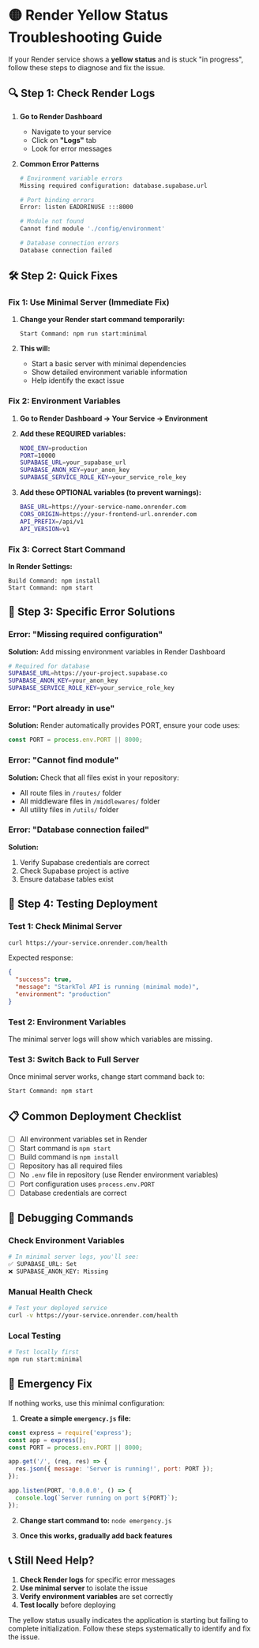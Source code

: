 # 🟡 Render Yellow Status Troubleshooting Guide

If your Render service shows a **yellow status** and is stuck "in progress", follow these steps to diagnose and fix the issue.

## 🔍 Step 1: Check Render Logs

1. **Go to Render Dashboard**
   - Navigate to your service
   - Click on **"Logs"** tab
   - Look for error messages

2. **Common Error Patterns**
   ```bash
   # Environment variable errors
   Missing required configuration: database.supabase.url
   
   # Port binding errors  
   Error: listen EADDRINUSE :::8000
   
   # Module not found
   Cannot find module './config/environment'
   
   # Database connection errors
   Database connection failed
   ```

## 🛠️ Step 2: Quick Fixes

### Fix 1: Use Minimal Server (Immediate Fix)

1. **Change your Render start command temporarily:**
   ```
   Start Command: npm run start:minimal
   ```

2. **This will:**
   - Start a basic server with minimal dependencies
   - Show detailed environment variable information
   - Help identify the exact issue

### Fix 2: Environment Variables

1. **Go to Render Dashboard → Your Service → Environment**

2. **Add these REQUIRED variables:**
   ```bash
   NODE_ENV=production
   PORT=10000
   SUPABASE_URL=your_supabase_url
   SUPABASE_ANON_KEY=your_anon_key  
   SUPABASE_SERVICE_ROLE_KEY=your_service_role_key
   ```

3. **Add these OPTIONAL variables (to prevent warnings):**
   ```bash
   BASE_URL=https://your-service-name.onrender.com
   CORS_ORIGIN=https://your-frontend-url.onrender.com
   API_PREFIX=/api/v1
   API_VERSION=v1
   ```

### Fix 3: Correct Start Command

**In Render Settings:**
```
Build Command: npm install
Start Command: npm start
```

## 🔧 Step 3: Specific Error Solutions

### Error: "Missing required configuration"

**Solution:** Add missing environment variables in Render Dashboard

```bash
# Required for database
SUPABASE_URL=https://your-project.supabase.co
SUPABASE_ANON_KEY=your_anon_key
SUPABASE_SERVICE_ROLE_KEY=your_service_role_key
```

### Error: "Port already in use"

**Solution:** Render automatically provides PORT, ensure your code uses:
```javascript
const PORT = process.env.PORT || 8000;
```

### Error: "Cannot find module"

**Solution:** Check that all files exist in your repository:
- All route files in `/routes/` folder
- All middleware files in `/middlewares/` folder  
- All utility files in `/utils/` folder

### Error: "Database connection failed"

**Solution:** 
1. Verify Supabase credentials are correct
2. Check Supabase project is active
3. Ensure database tables exist

## 🚀 Step 4: Testing Deployment

### Test 1: Check Minimal Server
```bash
curl https://your-service.onrender.com/health
```

Expected response:
```json
{
  "success": true,
  "message": "StarkTol API is running (minimal mode)",
  "environment": "production"
}
```

### Test 2: Environment Variables
The minimal server logs will show which variables are missing.

### Test 3: Switch Back to Full Server
Once minimal server works, change start command back to:
```
Start Command: npm start
```

## 📋 Common Deployment Checklist

- [ ] All environment variables set in Render
- [ ] Start command is `npm start`
- [ ] Build command is `npm install`  
- [ ] Repository has all required files
- [ ] No `.env` file in repository (use Render environment variables)
- [ ] Port configuration uses `process.env.PORT`
- [ ] Database credentials are correct

## 🎯 Debugging Commands

### Check Environment Variables
```bash
# In minimal server logs, you'll see:
✅ SUPABASE_URL: Set
❌ SUPABASE_ANON_KEY: Missing
```

### Manual Health Check
```bash
# Test your deployed service
curl -v https://your-service.onrender.com/health
```

### Local Testing
```bash
# Test locally first
npm run start:minimal
```

## 🚨 Emergency Fix

If nothing works, use this minimal configuration:

1. **Create a simple `emergency.js` file:**
```javascript
const express = require('express');
const app = express();
const PORT = process.env.PORT || 8000;

app.get('/', (req, res) => {
  res.json({ message: 'Server is running!', port: PORT });
});

app.listen(PORT, '0.0.0.0', () => {
  console.log(`Server running on port ${PORT}`);
});
```

2. **Change start command to:** `node emergency.js`

3. **Once this works, gradually add back features**

## 📞 Still Need Help?

1. **Check Render logs** for specific error messages
2. **Use minimal server** to isolate the issue  
3. **Verify environment variables** are set correctly
4. **Test locally** before deploying

The yellow status usually indicates the application is starting but failing to complete initialization. Follow these steps systematically to identify and fix the issue.
